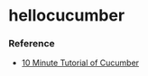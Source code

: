 # hellocucumber

### Reference

* [10 Minute Tutorial of Cucumber](https://docs.cucumber.io/guides/10-minute-tutorial/)
